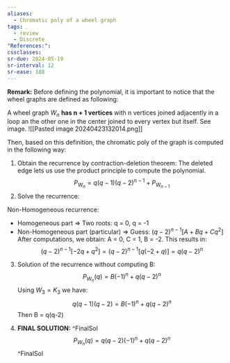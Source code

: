 ```yaml
---
aliases:
  - Chromatic poly of a wheel graph
tags:
  - review
  - Discrete
"References:": 
cssclasses:
sr-due: 2024-05-19
sr-interval: 12
sr-ease: 188
---
```

**Remark:** Before defining the polynomial, it is important to notice that the wheel graphs are defined as following: 

A wheel graph $W_n$ **has n + 1 vertices** with n vertices joined adjacently in a loop an the other one in the center joined to every vertex but itself. See image. 
![[Pasted image 20240423132014.png]]

Then, based on this definition, the chromatic poly of the graph is computed in the following way: 

1. Obtain the recurrence by contraction-deletion theorem: The deleted edge lets us use the product principle to compute the polynomial. 
$$
P_{W_n} = q(q-1)(q-2)^{n-1} + P_{W_{n-1}}
$$
2. Solve the recurrence: 

Non-Homogeneous recurrence: 
+ Homogeneous part => Two roots: q = 0, q = -1 
+ Non-Homogeneous part (particular) => Guess: $(q-2)^{n-1}[A+Bq+Cq^2]$ 
	After computations, we obtain: A = 0, C = 1, B = -2. This results in: 
$$
	(q-2)^{n-1}[-2q+q^2] = (q-2)^{n-1}[q(-2+q)] = q(q-2)^n
$$
3. Solution of the recurrence without computing B: 
$$
P_{W_n} (q) = B(-1)^n + q(q-2)^n
$$
Using $W_3 = K_3$ we have: 
$$
q(q-1)(q-2) = B(-1)^n + q(q-2)^n
$$
Then B = q(q-2)

4. **FINAL SOLUTION:** ^FinalSol
$$
P_{W_n} (q) =q(q-2)(-1)^n + q(q-2)^n
$$
^FinalSol